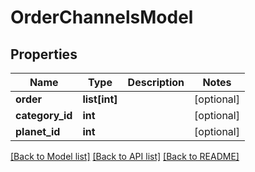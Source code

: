 # OrderChannelsModel

## Properties
Name | Type | Description | Notes
------------ | ------------- | ------------- | -------------
**order** | **list[int]** |  | [optional] 
**category_id** | **int** |  | [optional] 
**planet_id** | **int** |  | [optional] 

[[Back to Model list]](../README.md#documentation-for-models) [[Back to API list]](../README.md#documentation-for-api-endpoints) [[Back to README]](../README.md)

